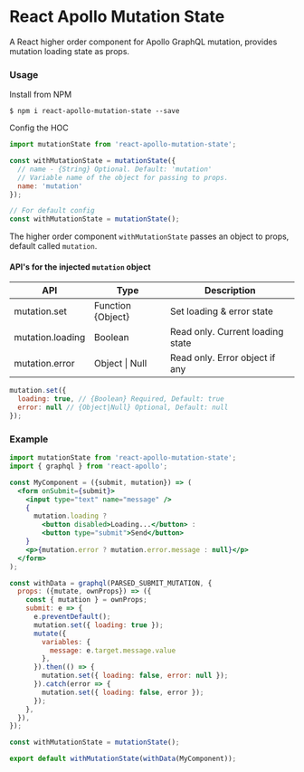 # React Apollo Mutation State

A React higher order component for Apollo GraphQL mutation, provides mutation loading state as props.

### Usage
Install from NPM
```
$ npm i react-apollo-mutation-state --save
```
Config the HOC
```js
import mutationState from 'react-apollo-mutation-state';

const withMutationState = mutationState({
  // name - {String} Optional. Default: 'mutation'
  // Variable name of the object for passing to props.
  name: 'mutation'
});
```
```js
// For default config
const withMutationState = mutationState();
```
The higher order component `withMutationState` passes an object to props, default called `mutation`.

#### API's for the injected `mutation` object
|API|Type|Description|
|-|-|-|
|mutation.set|Function {Object}|Set loading & error state|
|mutation.loading|Boolean|Read only. Current loading state|
|mutation.error|Object \| Null|Read only. Error object if any|

```js
mutation.set({
  loading: true, // {Boolean} Required, Default: true
  error: null // {Object|Null} Optional, Default: null
});
```

### Example

```jsx
import mutationState from 'react-apollo-mutation-state';
import { graphql } from 'react-apollo';

const MyComponent = ({submit, mutation}) => (
  <form onSubmit={submit}>
    <input type="text" name="message" />
    {
      mutation.loading ?
        <button disabled>Loading...</button> :
        <button type="submit">Send</button>
    }
    <p>{mutation.error ? mutation.error.message : null}</p>
  </form>
);

const withData = graphql(PARSED_SUBMIT_MUTATION, {
  props: ({mutate, ownProps}) => ({
    const { mutation } = ownProps;
    submit: e => {
      e.preventDefault();
      mutation.set({ loading: true });
      mutate({
        variables: {
          message: e.target.message.value
        },
      }).then(() => {
        mutation.set({ loading: false, error: null });
      }).catch(error => {
        mutation.set({ loading: false, error });
      });
    },
  }),
});

const withMutationState = mutationState();

export default withMutationState(withData(MyComponent));
```
